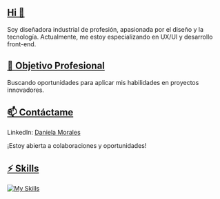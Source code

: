 <h2 style="text-decoration: underline;">Hi 👾</h2>

Soy diseñadora industrial de profesión, apasionada por el diseño y la tecnología. Actualmente, me estoy especializando en UX/UI y desarrollo front-end.

<h2 style="text-decoration: underline;">🌱 Objetivo Profesional </h2> 

Buscando oportunidades para aplicar mis habilidades en proyectos innovadores.

<h2 style="text-decoration: underline;">📫 Contáctame</h2> 

LinkedIn: [Daniela Morales](https://www.linkedin.com/in/daniela-morales-mel%C3%A9ndez-761660137/)  

¡Estoy abierta a colaboraciones y oportunidades!

<h2 style="text-decoration: underline;">⚡ Skills</h2>

[![My Skills](https://skillicons.dev/icons?i=js,html,css,figma,bootstrap,vue,ai,sass)](https://skillicons.dev)
